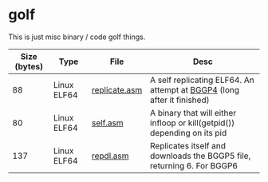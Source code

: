 # golf

This is just misc binary / code golf things.

| Size (bytes) | Type | File | Desc |
| --- | --- | --- | --- |
| 88 | Linux ELF64 | [replicate.asm](./linux-elf64/replicate/replicate.asm) | A self replicating ELF64. An attempt at [BGGP4](https://github.com/binarygolf/BGGP/tree/main/2023)  (long after it finished) |
| 80 | Linux ELF64 | [self.asm](./linux-elf64/self/self.asm) | A binary that will either infloop or kill(getpid()) depending on its pid |
| 137 | Linux ELF64 | [repdl.asm](./linux-elf64/repdl/repdl.asm) | Replicates itself and downloads the BGGP5 file, returning 6. For BGGP6 |
